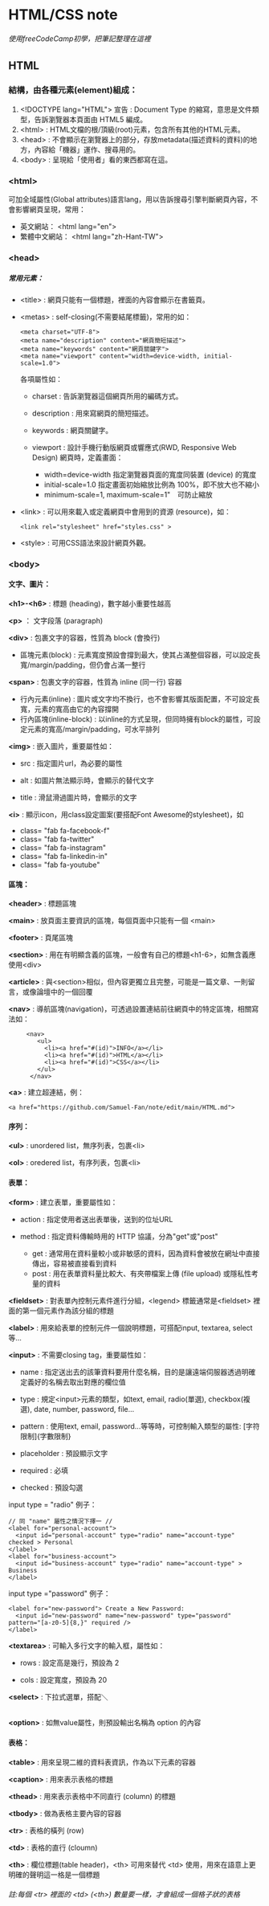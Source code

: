 # HTML/CSS note
###### 使用freeCodeCamp初學，把筆記整理在這裡
## HTML
### 結構，由各種元素(element)組成：

1. \<!DOCTYPE lang="HTML"> 宣告 : Document Type 的縮寫，意思是文件類型，告訴瀏覽器本頁面由 HTML5 編成。 
2. \<html> : HTML文檔的根/頂級(root)元素，包含所有其他的HTML元素。
3. \<head> : 不會顯示在瀏覽器上的部分，存放metadata(描述資料的資料)的地方，內容給「機器」運作、搜尋用的。
4. \<body> : 呈現給「使用者」看的東西都寫在這。
### \<html>
可加全域屬性(Global attributes)語言lang，用以告訴搜尋引擎判斷網頁內容，不會影響網頁呈現，常用：
   * 英文網站：  \<html lang="en">
   * 繁體中文網站：  \<html lang="zh-Hant-TW">

### \<head>  
##### 常用元素：

* \<title> : 網頁只能有一個標題，裡面的內容會顯示在書籤頁。
  
* \<metas> : self-closing(不需要結尾標籤)，常用的如：
  ```
  <meta charset="UTF-8">
  <meta name="description" content="網頁簡短描述">
  <meta name="keywords" content="網頁關鍵字">
  <meta name="viewport" content="width=device-width, initial-scale=1.0">
  ```
  各項屬性如：
  * charset : 告訴瀏覽器這個網頁所用的編碼方式。
     
  * description : 用來寫網頁的簡短描述。
     
  * keywords : 網頁關鍵字。
     
  * viewport : 設計手機行動版網頁或響應式(RWD, Responsive Web Design) 網頁時，定義畫面：
     *  width=device-width 指定瀏覽器頁面的寬度同裝置 (device) 的寬度
     *  initial-scale=1.0 指定畫面初始縮放比例為 100%，即不放大也不縮小
     *  minimum-scale=1, maximum-scale=1"　可防止縮放
        
* \<link> : 可以用來載入或定義網頁中會用到的資源 (resource)，如：
  ```
  <link rel="stylesheet" href="styles.css" >
  ```
* \<style> : 可用CSS語法來設計網頁外觀。

### \<body>   

#### 文字、圖片：

**\<h1>-\<h6>** : 標題 (heading)，數字越小重要性越高

**\<p>** ： 文字段落 (paragraph)

**\<div>** : 包裹文字的容器，性質為 block (會換行) 
  * 區塊元素(block) : 元素寬度預設會撐到最大，使其占滿整個容器，可以設定長寬/margin/padding，但仍會占滿一整行
  
**\<span>** : 包裹文字的容器，性質為 inline (同一行) 容器
  * 行內元素(inline) : 圖片或文字均不換行，也不會影響其版面配置，不可設定長寬，元素的寬高由它的內容撐開
  * 行內區塊(inline-block) : 以inline的方式呈現，但同時擁有block的屬性，可設定元素的寬高/margin/padding，可水平排列

**\<img>** : 嵌入圖片，重要屬性如：

* src : 指定圖片url，為必要的屬性

* alt : 如圖片無法顯示時，會顯示的替代文字

* title : 滑鼠滑過圖片時，會顯示的文字

**\<i>** : 顯示icon，用class設定圖案(要搭配Font Awesome的stylesheet)，如
* class= "fab fa-facebook-f"
* class= "fab fa-twitter"
* class= "fab fa-instagram"
* class= "fab fa-linkedin-in"
* class= "fab fa-youtube" </br>

#### 區塊：

**\<header>** : 標題區塊

**\<main>** : 放頁面主要資訊的區塊，每個頁面中只能有一個 \<main>

**\<footer>** : 頁尾區塊

**\<section>** : 用在有明顯含義的區塊，一般會有自己的標題\<h1-6>，如無含義應使用\<div>

**\<article>** : 與\<section>相似，但內容更獨立且完整，可能是一篇文章、一則留言，或像論壇中的一個回覆

**\<nav>** : 導航區塊(navigation)，可透過設置連結前往網頁中的特定區塊，相關寫法如：
```
     <nav>
        <ul>
          <li><a href="#(id)">INFO</a></li>
          <li><a href="#(id)">HTML</a></li>
          <li><a href="#(id)">CSS</a></li>
        </ul>
      </nav>
```
**\<a>** : 建立超連結，例：
```
<a href="https://github.com/Samuel-Fan/note/edit/main/HTML.md">
```
#### 序列：

**\<ul>** : unordered list，無序列表，包裹\<li>

**\<ol>** : oredered list，有序列表，包裹\<li>

#### 表單：

**\<form>** : 建立表單，重要屬性如：

* action : 指定使用者送出表單後，送到的位址URL
  
* method : 指定資料傳輸時用的 HTTP 協議，分為"get"或"post"
  * get : 通常用在資料量較小或非敏感的資料，因為資料會被放在網址中直接傳出，容易被直接看到資料
  * post : 用在表單資料量比較大、有夾帶檔案上傳 (file upload) 或隱私性考量的資料

**\<fieldset>** : 對表單內控制元素件進行分組，\<legend> 標籤通常是\<fieldset> 裡面的第一個元素作為該分組的標題

**\<label>** : 用來給表單的控制元件一個說明標題，可搭配input, textarea, select等...

**\<input>** : 不需要closing tag，重要屬性如：

* name : 指定送出去的該筆資料要用什麼名稱，目的是讓遠端伺服器透過明確定義好的名稱去取出對應的欄位值
  
* type : 規定\<input>元素的類型，如text, email, radio(單選), checkbox(複選), date, number, password, file...

* pattern : 使用text, email, password...等等時，可控制輸入類型的屬性: [字符限制]{字數限制}

* placeholder : 預設顯示文字

* required : 必填

* checked : 預設勾選

input type = "radio" 例子：
```
// 同 "name" 屬性之情況下擇一 //
<label for="personal-account">
  <input id="personal-account" type="radio" name="account-type" checked > Personal
</label>
<label for="business-account">
  <input id="business-account" type="radio" name="account-type" > Business
</label>
```
input type ="password" 例子：
```
<label for="new-password"> Create a New Password:
  <input id="new-password" name="new-password" type="password" pattern="[a-z0-5]{8,}" required />
</label>
```
**\<textarea>** : 可輸入多行文字的輸入框，屬性如：

* rows : 設定高是幾行，預設為 2
  
* cols : 設定寬度，預設為 20 

**\<select>** : 下拉式選單，搭配＼<option>

**\<option>** : 如無value屬性，則預設輸出名稱為 option 的內容

#### 表格：

**\<table>** : 用來呈現二維的資料表資訊，作為以下元素的容器

**\<caption>** : 用來表示表格的標題

**\<thead>** : 用來表示表格中不同直行 (column) 的標題

**\<tbody>** : 做為表格主要內容的容器

**\<tr>** : 表格的橫列 (row)

**\<td>** : 表格的直行 (cloumn) 

**\<th>** : 欄位標題(table header)，\<th> 可用來替代 \<td> 使用，用來在語意上更明確的聲明這一格是一個標題

###### 註:每個 \<tr> 裡面的 \<td> (\<th>) 數量要一樣，才會組成一個格子狀的表格
